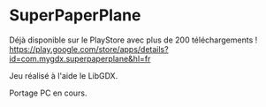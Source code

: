 # SuperPaperPlane

Déjà disponible sur le PlayStore avec plus de 200 téléchargements ! 
https://play.google.com/store/apps/details?id=com.mygdx.superpaperplane&hl=fr

Jeu réalisé à l'aide le LibGDX.

Portage PC en cours.

